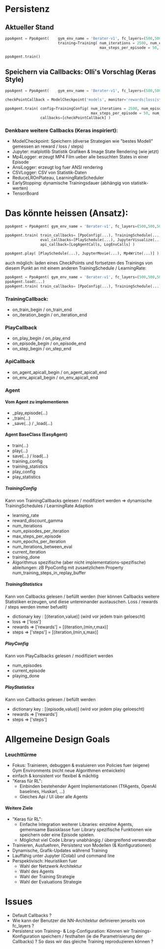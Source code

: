 # Persistenz

## Aktueller Stand
```python
ppoAgent = PpoAgent(    gym_env_name = 'Berater-v1', fc_layers=(500,500,500), learning_rate=1e-4,
                        training=Training( num_iterations = 2500, num_episodes_per_iteration = 10,
                                           max_steps_per_episode = 50, num_epochs_per_iteration = 5 )

ppoAgent.train()
````
## Speichern via Callbacks: Olli's Vorschlag (Keras Style)
```python
ppoAgent = PpoAgent(    gym_env_name = 'Berater-v1', fc_layers=(500,500,500), leaarning_rate=1e-4 )

checkPointCallback = ModelCheckpoint('models', monitor='rewards|loss|steps', period=10, save_best_only=True) 

ppoAgent.train( config=TrainingConfig( num_iterations = 2500, num_episodes_per_iteration = 10,
                                       max_steps_per_episode = 50, num_epochs_per_iteration = 5 ),
                callbacks=[checkPointCallback] )
````
### Denkbare weitere Callbacks (Keras inspiriert):
* ModelCheckpoint: Speichern (diverse Strategien wie "bestes Modell" gemessen an reward / loss / steps)
* Jupyter: matplotlib Statistik Grafiken & Image State Rendering (wie jetzt)
* Mp4Logger: erzeugt MP4 Film ueber alle besuchten States in einer Episode
* AnsiLogger: erzeugt log fuer ANSI rendering
* CSVLogger: CSV von Statistik-Daten
* ReduceLROnPlateau, LearningRateScheduler
* EarlyStopping: dynamische Trainingsdauer (abhängig von statistik-werten)
* TensorBoard

# Das könnte heissen (Ansatz):
```python
ppoAgent = PpoAgent( gym_env_name = 'Berater-v1', fc_layers=(500,500,500) )

ppoAgent.train( train_callbacks= [PpoConfig(...), TrainingSchedule(...), ModelCheckPoint(...)],
                eval_callbacks=[PlaySchedule(...), JupyterVisualize(...)],
                api_callback=[LogAgentCalls, LogEnvCalls] )
 
ppoAgent.play( [PlaySchedule(...), JupyterMovie(...), Mp4Write(...)] ) 
```

auch möglich: laden eines CheckPoints und fortsetzen des Trainings von diesem Punkt an mit einem anderen 
TrainingSchedule / LearningRate:
```python
ppoAgent = PpoAgent( gym_env_name = 'Berater-v1', fc_layers=(500,500,500) )
ppoAgent.load(...)
ppoAgent.train( train_callbacks= [PpoConfig(...), TrainingSchedule(...), ModelCheckPoint(...)] )
```

### TrainingCallback:
* on_train_begin / on_train_end
* on_iteration_begin / on_iteration_end

### PlayCallback
* on_play_begin / on_play_end
* on_episode_begin / on_episode_end
* on_step_begin / on_step_end

### ApiCallback
* on_agent_apicall_begin / on_agent_apicall_end
* on_env_apicall_begin / on_env_apicall_end


### Agent
#### Vom Agent zu implementieren
* _play_episode(...)
* _train(...)
* _save(...) / _load(...)

#### Agent BaseClass (EasyAgent)
* train(...)
* play(...)
* save(...) / load(...)
* training_config
* training_statistics 
* play_config
* play_statistics

##### TrainingConfig
Kann von TrainingCallbacks gelesen / modifiziert werden => dynamische TrainingSchedules / LearningRate Adaption
* learning_rate
* reward_discount_gamma
* num_iterations
* num_episodes_per_iteration
* max_steps_per_episode
* num_epochs_per_iteration
* num_iterations_between_eval
* current_iteration
* training_done
* Algorithmus spezifische (aber nicht implementations-spezifische) ableitungen: zB PpoConfig mit
  zusaetzlichem Property num_training_steps_in_replay_buffer

##### TrainingStatistics
Kann von Callbacks gelesen / befüllt werden (hier können Callbacks weitere Statistiken erzeugen, 
und diese untereinander austauschen. Loss / rewards / steps werden immer befuellt)
* dictionary key : [(iteration,value)] (wird vor jedem train geloescht)
* loss => ['loss']
* rewards => ['rewards'] = [(iteration,(min,r,max)]
* steps => ['steps'] = [(iteration,(min,s,max)]

##### PlayConfig
Kann von PlayCallbacks gelesen / modifiziert werden
* num_episodes
* current_episode
* playing_done

##### PlayStatistics
Kann von Callbacks gelesen / befüllt werden
* dictionary key : [(episode,value)] (wird vor jedem play geloescht)
* rewards => ['rewards'] 
* steps => ['steps'] 

# Allgemeine Design Goals
### Leuchttürme
* Fokus: Trainieren, debuggen & evaluieren von Policies fuer (eigene) Gym Environments (nicht neue Algorithmen entwickeln)
* einfach & konsistent vor flexibel & mächtig
* "Keras für RL": 
    * Einbinden bestehender Agent Implementationen (TfAgents, OpenAI baselines, Huskarl, ...)
    * Gleiches Api / UI über alle Agents

#### Weitere Ziele
* "Keras für RL": 
    * Einfache Integration weiterer Libraries: einzelne Agents, gemeinsame Basisklasse fuer Library spezifische 
        Funktionen wie speichern oder eine Episode spielen.
    * Möglichst viel Code Library unabhängig / übergreifend verwendbar
* Trainieren, Ausfuehren, Persistenz von Modellen (& Konfigurationen) 
* Dynamische, Grafik-Updates während Training
* Lauffähig unter Jupyter (Colab) und command line
* Perspektivisch: Heuristiken fuer 
    * Wahl der Netzwerk Architektur
    * Wahl des Agents
    * Wahl der Training Strategie
    * Wahl der Evaluations Strategie
   
# Issues
* Default Callbacks ?
* Wie kann der Benutzer die NN-Architektur definieren jenseits von fc_layers ?
* Persistenz von Training- & Log-Configuration: Können wir Trainings-Konfiguration speichern / festhalten 
  (ie die Parametrisierung der Callbacks) ? So dass wir das gleiche Training reproduzieren können ?
   

